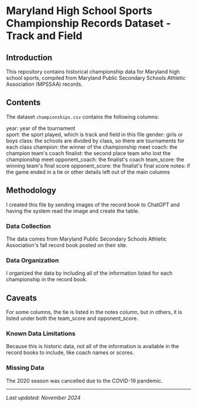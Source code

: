 # Maryland High School Sports Championship Records Dataset - Track and Field

## Introduction

This repository contains historical championship data for Maryland high school sports, compiled from Maryland Public Secondary Schools Athletic Association (MPSSAA) records.
## Contents

The dataset `championships.csv` contains the following columns:

year: year of the tournament	
sport: the sport played, which is track and field in this file
gender: girls or boys
class: the schools are divided by class, so there are tournaments for each class
champion: the winner of the championship meet
coach: the champion team's coach
finalist: the second place team who lost the championship meet
opponent_coach: the finalist's coach
team_score: the winning team's final score
opponent_score: the finalist's final score
notes: if the game ended in a tie or other details left out of the main columns

## Methodology

I created this file by sending images of the record book to ChatGPT and having the system read the image and create the table.

### Data Collection

The data comes from Maryland Public Secondary Schools Athletic Association's fall record book posted on their site.

### Data Organization

I organized the data by including all of the information listed for each championship in the record book.

## Caveats

For some columns, the tie is listed in the notes column, but in others, it is listed under both the team_score and opponent_score. 

### Known Data Limitations

Because this is historic data, not all of the information is available in the record books to include, like coach names or scores. 

### Missing Data

The 2020 season was cancelled due to the COVID-19 pandemic.

---
*Last updated: November 2024*  
